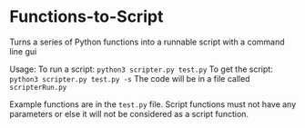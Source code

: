 # Functions-to-Script
Turns a series of Python functions into a runnable script with a command line gui

Usage:
To run a script:
`python3 scripter.py test.py`
To get the script:
` python3 scripter.py test.py -s`
The code will be in a file called `scripterRun.py`

Example functions are in the `test.py` file. 
Script functions must not have any parameters or else it will not be considered as a script function.
